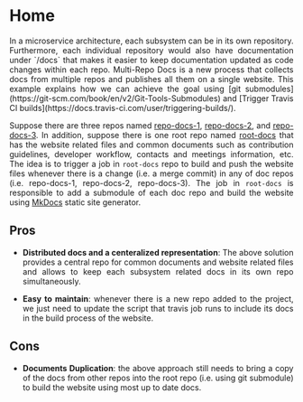 # Home
<div style="text-align: justify"> 
In a microservice architecture, each subsystem can be in its own repository. Furthermore, each individual repository would also have documentation under `/docs` that  makes it easier to keep documentation updated as code changes within each repo. 
Multi-Repo Docs is a new process that collects docs from multiple repos and publishes all them on a single website. This example explains  how we can achieve the goal using  [git submodules](https://git-scm.com/book/en/v2/Git-Tools-Submodules) and [Trigger Travis CI builds](https://docs.travis-ci.com/user/triggering-builds/). 

Suppose there are three repos named [repo-docs-1](https://github.com/multirepo-docs/repo-docs-1), [repo-docs-2](https://github.com/multirepo-docs/repo-docs-2), and [repo-docs-3](https://github.com/multirepo-docs/repo-docs-3). In addition, suppose there is one root repo named [root-docs](https://github.com/multirepo-docs/root-docs) that has the website related files and common documents such as contribution guidelines, developer workflow, contacts and meetings information, etc. The idea is to trigger a job in `root-docs` repo to build and push the website files whenever there is a change (i.e. a merge commit) in any of doc repos (i.e. repo-docs-1, repo-docs-2, repo-docs-3). The job in `root-docs` is responsible to add a submodule of each doc repo and build the website using [MkDocs](https://www.mkdocs.org/) static site generator.   

## Pros

- **Distributed docs and a centeralized representation**: The above solution provides a central repo for common documents and website related files and allows to keep each subsystem related docs in its own repo simultaneously.

- **Easy to maintain**: whenever there is a new repo added to the project, we just need to update the script that travis job runs to include its docs in the build process of the website. 
  
## Cons

- **Documents Duplication**: the above approach still needs to bring a copy of the docs from other repos into the root repo (i.e. using git submodule) to build the website using most up to date docs. 

</div> 
